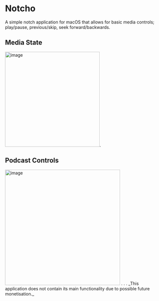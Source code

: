 # Notcho

A simple notch application for macOS that allows for basic media controls; play/pause, previous/skip, seek forward/backwards.

## Media State
<img width="311" alt="image" src="https://github.com/user-attachments/assets/25f1afef-b079-4872-bde7-8975b307a2b9" />.
## Podcast Controls
<img width="378" alt="image" src="https://github.com/user-attachments/assets/edc2ec8f-f1b2-4aa3-819b-8f5bab5d337a" />
.
.
.
_This application does not contain its main functionality due to possible future monetisation._
